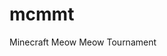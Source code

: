 <!--
 * @Date: 2024-07-11 21:34:46
 * @Author: DarkskyX15
 * @LastEditTime: 2024-07-11 21:38:11
-->
# mcmmt

Minecraft Meow Meow Tournament
